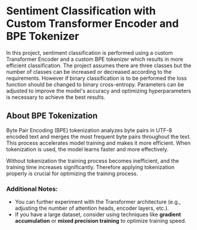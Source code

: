 # Sentiment Classification with Custom Transformer Encoder and BPE Tokenizer

In this project, sentiment classification is performed using a custom Transformer Encoder and a custom BPE tokenizer which results in more efficient classification. The project assumes there are three classes but the number of classes can be increased or decreased according to the requirements. However if binary classification is to be performed the loss function should be changed to binary cross-entropy. Parameters can be adjusted to improve the model's accuracy and optimizing hyperparameters is necessary to achieve the best results.

## About BPE Tokenization

Byte Pair Encoding (BPE) tokenization analyzes byte pairs in UTF-8 encoded text and merges the most frequent byte pairs throughout the text. This process accelerates model training and makes it more efficient. When tokenization is used, the model learns faster and more effectively.

Without tokenization the training process becomes inefficient, and the training time increases significantly. Therefore applying tokenization properly is crucial for optimizing the training process.


### **Additional Notes:**

* You can further experiment with the Transformer architecture (e.g., adjusting the number of attention heads, encoder layers, etc.).
* If you have a large dataset, consider using techniques like **gradient accumulation** or **mixed precision training** to optimize training speed.
